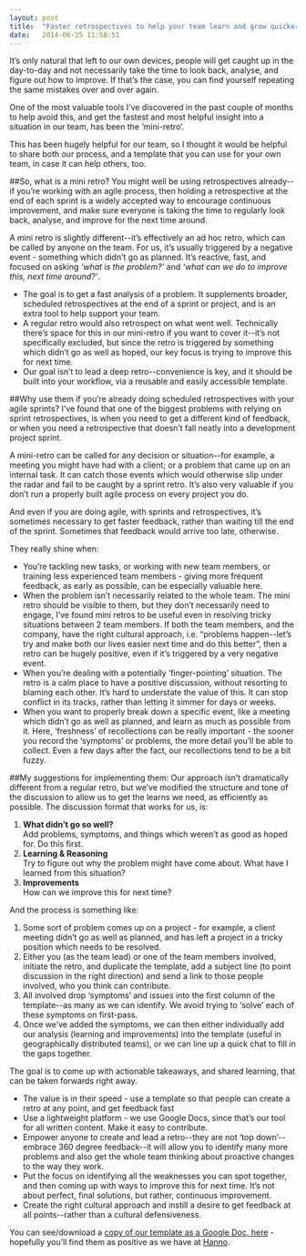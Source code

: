 ```yaml
---
layout: post
title:  "Faster retrospectives to help your team learn and grow quicker"
date:   2014-06-25 11:58:51
---
```


It’s only natural that left to our own devices, people will get caught up in the day-to-day and not necessarily take the time to look back, analyse, and figure out how to improve. If that’s the case, you can find yourself repeating the same mistakes over and over again.

One of the most valuable tools I’ve discovered in the past couple of months to help avoid this, and get the fastest and most helpful insight into a situation in our team, has been the ‘mini-retro’.

This has been hugely helpful for our team, so I thought it would be helpful to share both our process, and a template that you can use for your own team, in case it can help others, too.

##So, what is a mini retro?
You might well be using retrospectives already--if you’re working with an agile process, then holding a retrospective at the end of each sprint is a widely accepted way to encourage continuous improvement, and make sure everyone is taking the time to regularly look back, analyse, and improve for the next time around.

A mini retro is slightly different--it’s effectively an ad hoc retro, which can be called by anyone on the team. For us, it’s usually triggered by a negative event - something which didn’t go as planned. It’s reactive, fast, and focused on asking _‘what is the problem?’_ and _‘what can we do to improve this, next time around?’_.

* The goal is to get a fast analysis of a problem. It supplements broader, scheduled retrospectives at the end of a sprint or project, and is an extra tool to help support your team.
* A regular retro would also retrospect on what went well. Technically there’s space for this in our mini-retro if you want to cover it--it’s not specifically excluded, but since the retro is triggered by something which didn’t go as well as hoped, our key focus is trying to improve this for next time.
* Our goal isn’t to lead a deep retro--convenience is key, and it should be built into your workflow, via a reusable and easily accessible template.

##Why use them if you’re already doing scheduled retrospectives with your agile sprints?
I’ve found that one of the biggest problems with relying on sprint retrospectives, is when you need to get a different kind of feedback, or when you need a retrospective that doesn’t fall neatly into a development project sprint.

A mini-retro can be called for any decision or situation--for example, a meeting you might have had with a client; or a problem that came up on an internal task. It can catch those events which would otherwise slip under the radar and fail to be caught by a sprint retro. It’s also very valuable if you don’t run a properly built agile process on every project you do.

And even if you are doing agile, with sprints and retrospectives, it’s sometimes necessary to get faster feedback, rather than waiting till the end of the sprint. Sometimes that feedback would arrive too late, otherwise.

They really shine when:
* You’re tackling new tasks, or working with new team members, or training less experienced team members - giving more frequent feedback, as early as possible, can be especially valuable here.
* When the problem isn’t necessarily related to the whole team. The mini retro should be visible to them, but they don’t necessarily need to engage, I’ve found mini retros to be useful even in resolving tricky situations between 2 team members. If both the team members, and the company, have the right cultural approach, i.e. “problems happen--let’s try and make both our lives easier next time and do this better”, then a retro can be hugely positive, even if it’s triggered by a very negative event.
* When you’re dealing with a potentially ‘finger-pointing’ situation. The retro is a calm place to have a positive discussion, without resorting to blaming each other. It’s hard to understate the value of this. It can stop conflict in its tracks, rather than letting it simmer for days or weeks.
* When you want to properly break down a specific event, like a meeting which didn’t go as well as planned, and learn as much as possible from it. Here, ‘freshness’ of recollections can be really important - the sooner you record the ‘symptoms’ or problems, the more detail you’ll be able to collect. Even a few days after the fact, our recollections tend to be a bit fuzzy.

##My suggestions for implementing them:
Our approach isn’t dramatically different from a regular retro, but we’ve modified the structure and tone of the discussion to allow us to get the learns we need, as efficiently as possible. The discussion format that works for us, is:

1. **What didn’t go so well?**  
Add problems, symptoms, and things which weren’t as good as hoped for. Do this first.
2. **Learning & Reasoning**  
Try to figure out why the problem might have come about. What have I learned from this situation?
3. **Improvements**  
How can we improve this for next time?

And the process is something like:

1. Some sort of problem comes up on a project - for example, a client meeting didn’t go as well as planned, and has left a project in a tricky position which needs to be resolved.
2. Either you (as the team lead) or one of the team members involved, initiate the retro, and duplicate the template, add a subject line (to point discussion in the right direction) and send a link to those people involved, who you think can contribute.
3. All involved drop ‘symptoms’ and issues into the first column of the template--as many as we can identify. We avoid trying to ‘solve’ each of these symptoms on first-pass.
4. Once we’ve added the symptoms, we can then either individually add our analysis (learning and improvements) into the template (useful in geographically distributed teams), or we can line up a quick chat to fill in the gaps together.

The goal is to come up with actionable takeaways, and shared learning, that can be taken forwards right away.

* The value is in their speed - use a template so that people can create a retro at any point, and get feedback fast
* Use a lightweight platform - we use Google Docs, since that’s our tool for all written content. Make it easy to contribute.
* Empower anyone to create and lead a retro--they are not ‘top down’--embrace 360 degree feedback--it will allow you to identify many more problems and also get the whole team thinking about proactive changes to the way they work.
* Put the focus on identifying all the weaknesses you can spot together, and then coming up with ways to improve this for next time. It’s not about perfect, final solutions, but rather, continuous improvement.
* Create the right cultural approach and instill a desire to get feedback at all points--rather than a cultural defensiveness.

You can see/download a [copy of our template as a Google Doc, here](https://docs.google.com/document/d/1e1kdLY5SZzyISwzwSGy-ELgwafLQa-P7XihfY1xv2wg/edit?usp=sharing) - hopefully you’ll find them as positive as we have at [Hanno](http://hanno.co).